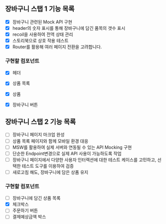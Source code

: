 ## 장바구니 스탭 1 기능 목록

- [x] 장바구니 관련된 Mock API 구현
- [x] header의 숫자 표시를 통해 장바구니에 담긴 품목의 갯수 표시
- [x] recoil을 사용하여 전역 상태 관리
- [x] 스토리북으로 상호 작용 테스트
- [x] Router를 활용해 여러 페이지 전환을 고려합니다.

### 구현할 컴포넌트

- [x] 헤더
- [x] 상품 목록
- [x] 상품
- [x] 장바구니 버튼


## 장바구니 스탭 2 기능 목록

- [ ] 장바구니 페이지 마크업 완성
- [ ] 상품 목록 페이지와 함께 모바일 환경 대응
- [ ] MSW를 활용하여 실제 서버와 연동될 수 있는 API Mocking 구현
- [ ] 단순한 Endpoint변경으로 실제 API 사용이 가능하도록 작업
- [ ] 장바구니 페이지에서 다양한 사용자 인터렉션에 대한 테스트 케이스를 고민하고, 선택한 테스트 도구를 이용하여 검증
- [ ] 새로고침 해도, 장바구니에 담은 상품 유지

### 구현할 컴포넌트
- [ ] 장바구니에 담긴 상품 목록
- [x] 체크박스
- [ ] 주문하기 버튼
- [ ] 결제예상금액 박스